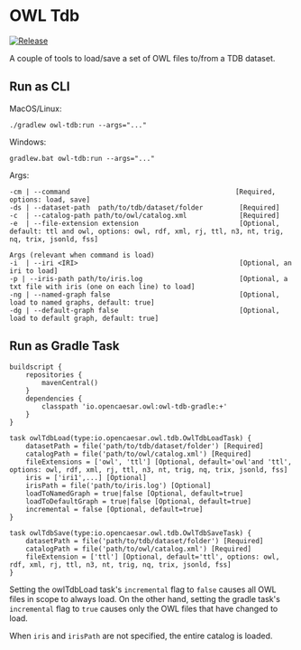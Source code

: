 # OWL Tdb

[![Release](https://img.shields.io/github/v/tag/opencaesar/owl-tools?label=release)](https://github.com/opencaesar/owl-tools/releases/latest)

A couple of tools to load/save a set of OWL files to/from a TDB dataset.

## Run as CLI
MacOS/Linux:
```
./gradlew owl-tdb:run --args="..."
```
Windows:
```
gradlew.bat owl-tdb:run --args="..."
```

Args:
```
-cm | --command            								[Required, options: load, save]
-ds | --dataset-path  path/to/tdb/dataset/folder         [Required]
-c  | --catalog-path path/to/owl/catalog.xml             [Required]
-e  | --file-extension extension                         [Optional, default: ttl and owl, options: owl, rdf, xml, rj, ttl, n3, nt, trig, nq, trix, jsonld, fss]

Args (relevant when command is load)
-i  | --iri <IRI>                                        [Optional, an iri to load]
-p | --iris-path path/to/iris.log                        [Optional, a txt file with iris (one on each line) to load]
-ng | --named-graph false                                [Optional, load to named graphs, default: true]
-dg | --default-graph false                              [Optional, load to default graph, default: true]
```

## Run as Gradle Task

```
buildscript {
	repositories {
		mavenCentral()
	}
	dependencies {
		classpath 'io.opencaesar.owl:owl-tdb-gradle:+'
	}
}

task owlTdbLoad(type:io.opencaesar.owl.tdb.OwlTdbLoadTask) {
	datasetPath = file('path/to/tdb/dataset/folder') [Required]
	catalogPath = file('path/to/owl/catalog.xml') [Required]
	fileExtensions = ['owl', 'ttl'] [Optional, default='owl'and 'ttl', options: owl, rdf, xml, rj, ttl, n3, nt, trig, nq, trix, jsonld, fss]
	iris = ['iri1',...] [Optional]
	irisPath = file('path/to/iris.log') [Optional]
	loadToNamedGraph = true|false [Optional, default=true]
	loadToDefaultGraph = true|false [Optional, default=true]
	incremental = false [Optional, default=true]
}

task owlTdbSave(type:io.opencaesar.owl.tdb.OwlTdbSaveTask) {
	datasetPath = file('path/to/tdb/dataset/folder') [Required]
	catalogPath = file('path/to/owl/catalog.xml') [Required]
	fileExtension = ['ttl'] [Optional, default='ttl', options: owl, rdf, xml, rj, ttl, n3, nt, trig, nq, trix, jsonld, fss]
}
```

Setting the owlTdbLoad task's `incremental` flag to `false` causes all OWL files in scope to always load. On the other hand, setting the gradle task's `incremental` flag to `true` causes only the OWL files that have changed to load.

When `iris` and `irisPath` are not specified, the entire catalog is loaded.


